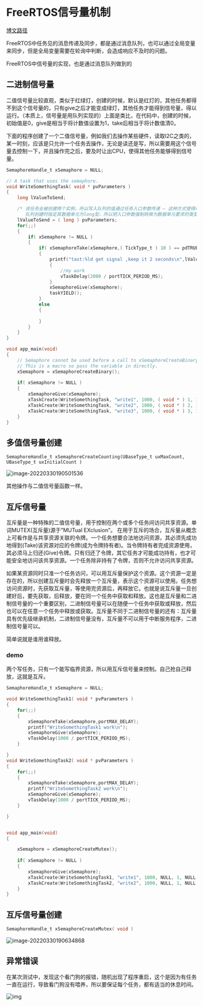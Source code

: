 # FreeRTOS信号量机制

[博文路径](https://blog.csdn.net/baidu_19348579/article/details/122174230?spm=1001.2014.3001.5506)

FreeRTOS中任务见的消息传递及同步，都是通过消息队列，也可以通过全局变量来同步，但是全局变量需要在轮询中判断，会造成响应不及时的问题。

FreeRTOS中信号量的实现，也是通过消息队列做到的

## 二进制信号量

二值信号量比较直观，类似于红绿灯，创建的时候，默认是红灯的，其他任务都得不到这个信号量的，只有give之后才能变成绿灯，其他任务才能得到信号量，得以运行。（本质上，信号量是用队列实现的）上面是类比，在代码中，创建的时候，初始值是0，give是相当于将计数值设置为1，take后相当于将计数值清0。

下面的程序创建了一个二值信号量，例如我们去操作某些硬件，读取I2C之类的，某一时刻，应该是只允许一个任务去操作，无论是读还是写，所以需要用这个信号量去控制一下，并且操作完之后，要及时让出CPU，使得其他任务能够得到信号量。

```C
SemaphoreHandle_t xSemaphore = NULL;

// A task that uses the semaphore.
void WriteSomethingTask( void * pvParameters )
{
	long lValueToSend; 

	/* 该任务会被创建两个实例，所以写入队列的值通过任务入口参数传递 – 这种方式使得每个实例使用不同的值。
	   队列创建时指定其数据单元为long型，所以把入口参数强制转换为数据单元要求的类型 */ 
	lValueToSend = ( long ) pvParameters; 
	for(;;)
	{
		if( xSemaphore != NULL )
		{
			if( xSemaphoreTake(xSemaphore,( TickType_t ) 10 ) == pdTRUE )
			{
				printf("tast:%ld get signal ,keep it 2 seconds\n",lValueToSend);
				{
					//my work
					vTaskDelay(2000 / portTICK_PERIOD_MS); 
				}
				xSemaphoreGive(xSemaphore);
				taskYIELD(); 
			}
			else
			{
                
			}
		}
	}
}

void app_main(void) 
{ 
	// Semaphore cannot be used before a call to xSemaphoreCreateBinary().
	// This is a macro so pass the variable in directly.
	xSemaphore = xSemaphoreCreateBinary();
	
	if( xSemaphore != NULL )
	{
		xSemaphoreGive(xSemaphore);
		xTaskCreate(WriteSomethingTask, "write1", 1000, ( void * ) 1, 1, NULL ); 
		xTaskCreate(WriteSomethingTask, "write2", 1000, ( void * ) 2, 1, NULL ); 
		xTaskCreate(WriteSomethingTask, "write3", 1000, ( void * ) 3, 1, NULL ); 
	}
}

```

## 多值信号量创建

```
SemaphoreHandle_t xSemaphoreCreateCounting(UBaseType_t uxMaxCount, UBaseType_t uxInitialCount )
```

![image-20220330190501536](https://pic-1304959529.cos.ap-guangzhou.myqcloud.com/DB/image-20220330190501536.png)

其他操作与二值信号量函数一样。

## 互斥信号量

互斥量是一种特殊的二值信号量，用于控制在两个或多个任务间访问共享资源。单词MUTEX(互斥量)源于”MUTual EXclusion”。
在用于互斥的场合，互斥量从概念上可看作是与共享资源关联的令牌。一个任务想要合法地访问资源，其必须先成功地得到(Take)该资源对应的令牌(成为令牌持有者)。当令牌持有者完成资源使用，其必须马上归还(Give)令牌。只有归还了令牌，其它任务才可能成功持有，也才可能安全地访问该共享资源。一个任务除非持有了令牌，否则不允许访问共享资源。

如果某资源同时只准一个任务访问，可以用互斥量保护这个资源。这个资源一定是存在的，所以创建互斥量时会先释放一个互斥量，表示这个资源可以使用。任务想访问资源时，先获取互斥量，等使用完资源后，再释放它。也就是说互斥量一旦创建好后，要先获取，后释放，要在同一个任务中获取和释放。这也是互斥量和二进制信号量的一个重要区别，二进制信号量可以在随便一个任务中获取或释放，然后也可以在任意一个任务中释放或获取。互斥量不同于二进制信号量的还有：互斥量具有优先级继承机制，二进制信号量没有，互斥量不可以用于中断服务程序，二进制信号量可以。

简单说就是谁用谁释放。

### demo

两个写任务，只有一个能写临界资源，所以用互斥信号量来控制。自己抢自己释放，这就是互斥。

```C
SemaphoreHandle_t xSemaphore = NULL;

void WriteSomethingTask1( void * pvParameters )
{
	for(;;)
	{
		xSemaphoreTake(xSemaphore,portMAX_DELAY);
		printf("WriteSomethingTask1 work\n");
		xSemaphoreGive(xSemaphore);
		vTaskDelay(1000 / portTICK_PERIOD_MS); 
	}

}
void WriteSomethingTask2( void * pvParameters )
{
	for(;;)
	{
		xSemaphoreTake(xSemaphore,portMAX_DELAY);
		printf("WriteSomethingTask2 work\n");
		xSemaphoreGive(xSemaphore);
		vTaskDelay(1000 / portTICK_PERIOD_MS); 
	}

}


void app_main(void) 
{ 

    xSemaphore = xSemaphoreCreateMutex();
	
	if( xSemaphore != NULL )
	{
		xSemaphoreGive(xSemaphore);
		xTaskCreate(WriteSomethingTask1, "write1", 1000, NULL, 1, NULL ); 
		xTaskCreate(WriteSomethingTask2, "write2", 1000, NULL, 1, NULL ); 
	}
}

```

## 互斥信号量创建

```C
SemaphoreHandle_t xSemaphoreCreateMutex( void )
```

![image-20220330190634868](https://pic-1304959529.cos.ap-guangzhou.myqcloud.com/DB/image-20220330190634868.png)

## 异常错误

在某次测试中，发现这个看门狗的报错，随机出现了程序重启，这个是因为有任务一直在运行，导致看门狗没有喂养，所以要保证每个任务，都有适当的休息时间。

 ![img](https://pic-1304959529.cos.ap-guangzhou.myqcloud.com/DB/abb387b46bc348908ba886a660569bc4.png)